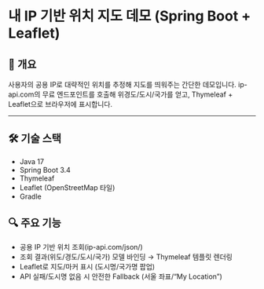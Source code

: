 # 내 IP 기반 위치 지도 데모 (Spring Boot + Leaflet)

## 📖 개요
사용자의 공용 IP로 대략적인 위치를 추정해 지도를 띄워주는 간단한 데모입니다.
ip-api.com의 무료 엔드포인트를 호출해 위경도/도시/국가를 얻고, Thymeleaf + Leaflet으로 브라우저에 표시합니다.

---

## 🛠 기술 스택
- Java 17
- Spring Boot 3.4
- Thymeleaf
- Leaflet (OpenStreetMap 타일)
- Gradle


## 🔍 주요 기능
- 공용 IP 기반 위치 조회(ip-api.com/json/)
- 조회 결과(위도/경도/도시/국가) 모델 바인딩 → Thymeleaf 템플릿 렌더링
- Leaflet로 지도/마커 표시 (도시명/국가명 팝업)
- API 실패/도시명 없음 시 안전한 Fallback (서울 좌표/“My Location”)
